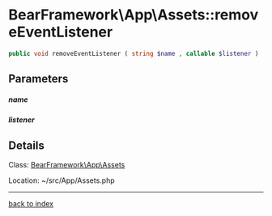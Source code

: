 # BearFramework\App\Assets::removeEventListener

```php
public void removeEventListener ( string $name , callable $listener )
```

## Parameters

##### name

##### listener

## Details

Class: [BearFramework\App\Assets](bearframework.app.assets.class.md)

Location: ~/src/App/Assets.php

---

[back to index](index.md)

